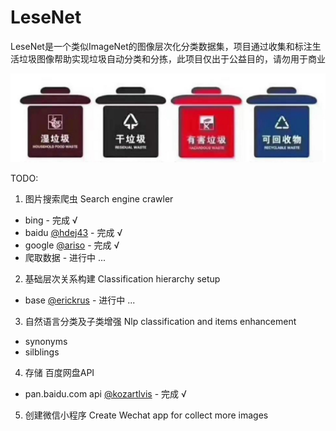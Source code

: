 # LeseNet

LeseNet是一个类似ImageNet的图像层次化分类数据集，项目通过收集和标注生活垃圾图像帮助实现垃圾自动分类和分拣，此项目仅出于公益目的，请勿用于商业

![](https://raw.githubusercontent.com/Erickrus/LeseNet/master/misc/img/trashbin.jpg )


TODO:

1. 图片搜索爬虫 Search engine crawler
 - bing - 完成 √
 - baidu [@hdej43](https://github.com/hdej43) - 完成 √
 - google [@ariso](https://github.com/arisosoftware) - 完成 √
 - 爬取数据 - 进行中 ...
2. 基础层次关系构建 Classification hierarchy setup
 - base [@erickrus](https://github.com/erickrus) - 进行中 ...
3. 自然语言分类及子类增强 Nlp classification and items enhancement 
 - synonyms
 - silblings
4. 存储 百度网盘API
 - pan.baidu.com api [@kozartlvis](https://github.com/Kozartlvis) - 完成 √
5. 创建微信小程序 Create Wechat app for collect more images

